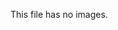 <!-- >>>>>> BEGIN GENERATED FILE (resolve): SOURCE C:/Users/Burdette/Documents/GitHub/markdown_helper/test/tmp/template_no_image.md -->
This file has no images.
<!-- <<<<<< END GENERATED FILE (resolve): SOURCE C:/Users/Burdette/Documents/GitHub/markdown_helper/test/tmp/template_no_image.md -->

